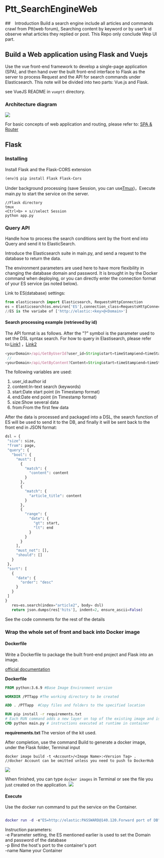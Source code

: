

# Ptt_SearchEngineWeb
##　Introduction
Build a search engine include all articles and commands crawl from Ptt(web forum), Searching content by keyword or by user’s id observe what articles they replied or post. This Repo only conclude Wep UI part.
## Build a Web application using Flask and Vuejs
Use the vue front-end framework to develop a single-page application (SPA), and then hand over the built front-end interface to Flask as the server to process Request and the API for search commands under Elasticsearch. This note will be divided into two parts: Vue.js and Flask.

see VueJS README in ```vueptt``` directory.
### Architecture diagram
![](https://i.imgur.com/JFfRHzW.png)


For basic concepts of web application and routing, please refer to:
[SPA & Router](https://blog.huli.tw/2019/09/18/spa-common-problem-about-router/)






## Flask
### Installing

Install Flask and the Flask-CORS extension

`(env)$ pip install Flask Flask-Cors `

Under background processing (save Session, you can use[Tmux](https://larrylu.blog/tmux-33a24e595fbc))，Execute main.py to start the service on the server.
```
//Flask directory
tmux
<Ctrl+b> + s//select Session 
python app.py

```

### Query API
Handle how to process the search conditions sent by the front end into Query and send it to ElasticSearch.

Introduce the Elasticsearch suite in main.py, and send a request to the database to return the data.

The environment parameters are used here to have more flexibility in changing the database domain and password. It is brought in by the Docker command when deploying, or you can directly enter the connection format of your ES service (as noted below).

Link to ES(database) settings:

```python
from elasticsearch import Elasticsearch, RequestsHttpConnection
es = Elasticsearch(os.environ['ES'],connection_class=RequestsHttpConnection, use_ssl=True,verify_certs=False,send_get_body_as='POST' )
//ES is the variabe of ['http://elastic:<key>@<Domain>']
```


#### Search processing example (retrieved by id)
The API format is as follows. After the "?" symbol is the parameter used to set the DSL syntax search. For how to query in Elastisearch, please refer to:[Link1](https://godleon.github.io/blog/Elasticsearch/Elasticsearch-advanced-search/) ，[Link2](https://www.elastic.co/guide/en/elasticsearch/reference/current/query-dsl-query-string-query.html)

```javascript
<yourDomain>/api/GetByUserId?user_id=String&start=timeStamp&end=timeStamp?size=25?from=1
 //
<yourDomain>/api/GetByContent?Content=String&start=timeStamp&end=timeStamp?size=25?from=1
```

The following variables are used:
1. user_id:author id
1. content:In-text search (keywords)
1. start:Date start point (in Timestamp format)
1. end:Date end point (in Timestamp format)
1. size:Show several data
1. from:From the first few data

After the data is processed and packaged into a DSL, the search function of ES will be used to send it to the DB, and finally it will be sent back to the front end in JSON format:
 ```python
dsl = {
  "size": size,
  "from": page,
  "query": {
    "bool": {
      "must": [
        {
          "match": {
            "content": content
          }
        },
        {
          "match": {
            "article_title": content
          }
        },
        {
          "range": {
            "date": {
              "gt": start,
              "lt": end
            }
          }
        }
      ],
      "must_not": [],
      "should": []
    }
  },
  "sort": [
    {
      "date": {
        "order": "desc"
      }
    }
  ]
}
    res=es.search(index="article2", body= dsl)
    return json.dumps(res['hits'], indent=2, ensure_ascii=False)
```
See the code comments for the rest of the details

### Wrap the whole set of front and back into Docker image
#### Dockerfile
Write a Dockerfile to package the built front-end project and Flask into an image.

[official documentation](https://docs.docker.com/engine/reference/builder/)


**Dockerfile**
```dockerfile
FROM python:3.6.9 #Base Image Environment version

WORKDIR /PTTapp #The working directory to be created

ADD . /PTTapp  #Copy files and folders to the specified location

RUN pip install -r requirements.txt
# Each RUN command adds a new layer on top of the existing image and is the command that is executed during the build process of the image.
CMD python main.py # instructions executed at runtime in container
```
**requirements.txt**:The version of the kit used.

After completion, use the command Build to generate a docker image, under the Flask folder, Terminal input
```
docker image build -t <Account>/<Image Name>:<Version Tag> .
//docker Account can be omitted unless you need to push to DockerHub
```
![](https://i.imgur.com/Wo2qYbU.png)

When finished, you can type `docker images` in Terminal or see the file you just created on the application.
![](https://i.imgur.com/jpmcV7G.png)

#### Execute
Use the docker run command to put the service on the Container.
```lua

docker run -d -e"ES=http://elastic:PASSWARD@140.120.Forward port of DB" -p 80:9527 --name newcontainer kenny2330/pttwebapp:ver_1.0
```
Instruction parameters:<br>
-e Parameter setting, the ES mentioned earlier is used to set the Domain and password of the database <br> 
-p Bind the host's port to the container's port <br> 
-name Name your Container <br> 

